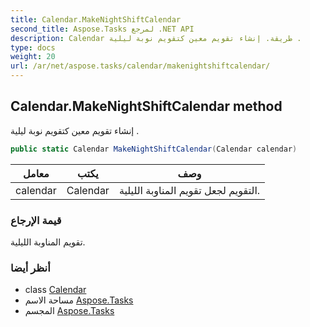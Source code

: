 ```yaml
---
title: Calendar.MakeNightShiftCalendar
second_title: Aspose.Tasks لمرجع .NET API
description: Calendar طريقة. إنشاء تقويم معين كتقويم نوبة ليلية .
type: docs
weight: 20
url: /ar/net/aspose.tasks/calendar/makenightshiftcalendar/
---
```

## Calendar.MakeNightShiftCalendar method

إنشاء تقويم معين كتقويم نوبة ليلية .

```csharp
public static Calendar MakeNightShiftCalendar(Calendar calendar)
```

| معامل | يكتب | وصف |
| --- | --- | --- |
| calendar | Calendar | التقويم لجعل تقويم المناوبة الليلية. |

### قيمة الإرجاع

تقويم المناوبة الليلية.

### أنظر أيضا

* class [Calendar](../)
* مساحة الاسم [Aspose.Tasks](../../calendar/)
* المجسم [Aspose.Tasks](../../../)


